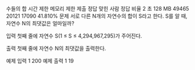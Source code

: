 수들의 합
시간 제한	메모리 제한	제출	정답	맞힌 사람	정답 비율
2 초	128 MB	49465	20121	17090	41.810%
문제
서로 다른 N개의 자연수의 합이 S라고 한다. S를 알 때, 자연수 N의 최댓값은 얼마일까?

입력
첫째 줄에 자연수 S(1 ≤ S ≤ 4,294,967,295)가 주어진다.

출력
첫째 줄에 자연수 N의 최댓값을 출력한다.

예제 입력 1 
200
예제 출력 1 
19